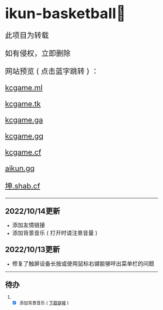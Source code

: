 # <font size=7>ikun-basketball🏀</font>

<font size=5>

此项目为转载

如有侵权，立即删除

网站预览 ( 点击蓝字跳转 ) ：

[kcgame.ml](https://kcgame.ml)

[kcgame.tk](https://kcgame.tk)

[kcgame.ga](https://kcgame.ga)

[kcgame.gq](https://kcgame.gq)

[kcgame.cf](https://kcgame.cf)

[aikun.gq](https://aikun.gq)

[坤.shab.cf](https://xn--tfs.shab.cf)

</font>

---

### <font size=5>2022/10/14更新</font>
* <font size=4>添加友情链接</font>
* <font size=4>添加背景音乐 ( 打开时请注意音量 )</font>

### <font size=5>2022/10/13更新</font>
* <font size=4>修复了触屏设备长按或使用鼠标右键能够呼出菜单栏的问题</font>

---

### <font size=5>待办</font>
1. - [x] 添加背景音乐 ( [下载链接](https://link.jscdn.cn/lanzou/aHR0cHM6Ly95aWthbmcubGFuem91bC5jb20vaUNRY00wZHR2cWhjJnBhc3NDb2RlPQ.mp3) )
